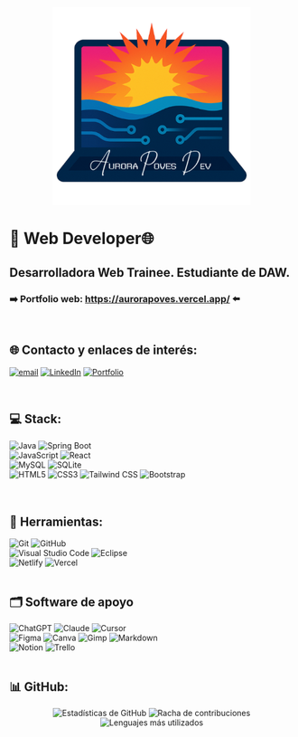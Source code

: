 <p align="center">
  <img src="https://github.com/APoves/APoves/blob/main/logo.png" alt="Mi Logo" width="350"/>
</p>


# 👾 Web Developer🌐 <br>

## Desarrolladora Web Trainee. Estudiante de DAW. 
### ➡️ Portfolio web: https://aurorapoves.vercel.app/ ⬅️
<br>



## 🌐 Contacto y enlaces de interés:
[![email](https://img.shields.io/badge/Email-D14836?logo=gmail&logoColor=white)](mailto:aurorapovesdev@gmail.com)
[![LinkedIn](https://img.shields.io/badge/LinkedIn-%230077B5.svg?logo=linkedin&logoColor=white)](https://linkedin.com/in/www.linkedin.com/in/auroramarinapoves) 
[![Portfolio](https://img.shields.io/badge/Portfolio-%23000000.svg?style=flat&logo=firefox&logoColor=%23FF7139)](https://aurorapoves.vercel.app/)

<br>

## 💻 Stack:
 ![Java](https://img.shields.io/badge/java-%23ED8B00.svg?style=flat&logo=openjdk&logoColor=white)  ![Spring Boot](https://img.shields.io/badge/springboot-%236DB33F.svg?style=flat&logo=springboot&logoColor=white)
 <br>
 ![JavaScript](https://img.shields.io/badge/javascript-%23323330.svg?style=flat&logo=javascript&logoColor=%23F7DF1E)  ![React](https://img.shields.io/badge/react-%2320232a.svg?style=flat&logo=react&logoColor=%2361DAFB)
<br>
![MySQL](https://img.shields.io/badge/mysql-4479A1.svg?style=flat&logo=mysql&logoColor=white)  ![SQLite](https://img.shields.io/badge/sqlite-%2307405e.svg?style=flat&logo=sqlite&logoColor=white) 
<br>
![HTML5](https://img.shields.io/badge/html5-%23E34F26.svg?style=flat&logo=html5&logoColor=white)   ![CSS3](https://img.shields.io/badge/css3-%231572B6.svg?style=flat&logo=css3&logoColor=white)   ![Tailwind CSS](https://img.shields.io/badge/tailwindcss-%2306B6D4.svg?style=flat&logo=tailwind-css&logoColor=white)  ![Bootstrap](https://img.shields.io/badge/bootstrap-%238511FA.svg?style=flat&logo=bootstrap&logoColor=white)  
<br>
<br>

## 🔧 Herramientas:
![Git](https://img.shields.io/badge/git-%23F05033.svg?style=flat&logo=git&logoColor=white)  ![GitHub](https://img.shields.io/badge/github-%23121011.svg?style=flat&logo=github&logoColor=white)
<br>
![Visual Studio Code](https://img.shields.io/badge/Visual%20Studio%20Code-0078d7.svg?style=flat&logo=visual-studio-code&logoColor=white)  ![Eclipse](https://img.shields.io/badge/Eclipse-2C2255.svg?style=flat&logo=eclipse&logoColor=white)
<br>
![Netlify](https://img.shields.io/badge/netlify-%23000000.svg?style=flat&logo=netlify&logoColor=#00C7B7)  ![Vercel](https://img.shields.io/badge/Vercel-%23000000.svg?style=flat&logo=vercel&logoColor=white)
<br>
<br>
## 🗂️ Software de apoyo
![ChatGPT](https://img.shields.io/badge/ChatGPT-74aa9c.svg?style=flat&logo=openai&logoColor=white)  ![Claude](https://img.shields.io/badge/Claude-000000.svg?style=flat&logo=anthropic&logoColor=white)  ![Cursor](https://img.shields.io/badge/Cursor-%2334C759.svg?style=flat&logo=cursor&logoColor=white)
<br>
![Figma](https://img.shields.io/badge/figma-%23F24E1E.svg?style=flat&logo=figma&logoColor=white)  ![Canva](https://img.shields.io/badge/Canva-%2300C4CC.svg?style=flat&logo=Canva&logoColor=white)  ![Gimp](https://img.shields.io/badge/Gimp-657D8B?style=flat&logo=gimp&logoColor=FFFFFF)  ![Markdown](https://img.shields.io/badge/markdown-%23000000.svg?style=flat&logo=markdown&logoColor=white)
<br>
![Notion](https://img.shields.io/badge/Notion-%23000000.svg?style=flat&logo=notion&logoColor=white)  ![Trello](https://img.shields.io/badge/Trello-%23026AA7.svg?style=flat&logo=Trello&logoColor=white) 
<br>
<br>

## 📊 GitHub:
<div align="center">
  <img src="https://github-readme-stats.vercel.app/api?username=APoves&theme=jolly&hide_border=false&include_all_commits=true&count_private=true" alt="Estadísticas de GitHub" />
  <img src="https://nirzak-streak-stats.vercel.app/?user=APoves&theme=jolly&hide_border=false" alt="Racha de contribuciones" />
  <img src="https://github-readme-stats.vercel.app/api/top-langs/?username=APoves&theme=jolly&hide_border=false&include_all_commits=true&count_private=true&layout=compact&include=javascript,java" alt="Lenguajes más utilizados" />
</div>

